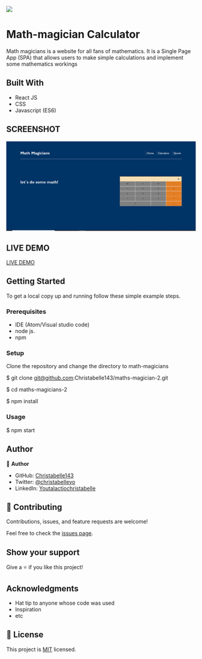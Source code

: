 ![](https://img.shields.io/badge/Microverse-blueviolet)

# Math-magician Calculator

Math magicians is a website for all fans of mathematics. It is a Single Page App (SPA) that allows users to make simple calculations and implement some mathematics workings

## Built With

- React JS
- CSS
- Javascript (ES6)

## SCREENSHOT

![screenshot](mathspic.PNG)

## LIVE DEMO
[LIVE DEMO](https://christabelle143-maths-magician-2.netlify.app/)

## Getting Started

To get a local copy up and running follow these simple example steps.

### Prerequisites
- IDE (Atom/Visual studio code)
- node js.
- npm

### Setup
Clone the repository and change the directory to math-magicians

  $ git clone git@github.com:Christabelle143/maths-magician-2.git

  $ cd maths-magicians-2

   $ npm install

### Usage
 
  $ npm start

## Author

👤 **Author**

- GitHub: [Christabelle143](https://github.com/Christabelle143)
- Twitter: [@christabelleyo](https://twitter.com/christabelleyo)
- LinkedIn: [Youtalactiochristabelle](https://linkedin.com/in/YoutaLactioChristabelle)


## 🤝 Contributing

Contributions, issues, and feature requests are welcome!

Feel free to check the [issues page](../../issues/).

## Show your support

Give a ⭐️ if you like this project!

## Acknowledgments

- Hat tip to anyone whose code was used
- Inspiration
- etc

## 📝 License

This project is [MIT](./MIT.md) licensed.
